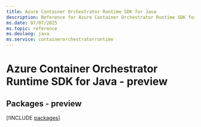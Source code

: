 ```yaml
---
title: Azure Container Orchestrator Runtime SDK for Java
description: Reference for Azure Container Orchestrator Runtime SDK for Java
ms.date: 07/07/2025
ms.topic: reference
ms.devlang: java
ms.service: containerorchestratorruntime
---
```

# Azure Container Orchestrator Runtime SDK for Java - preview
## Packages - preview
[!INCLUDE [packages](container-orchestrator-runtime-index.md)]